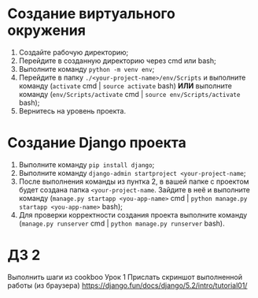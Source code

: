 # Создание виртуального окружения

1. Создайте рабочую директорию;
2. Перейдите в созданную директорию через cmd или bash;
3. Выполните команду `python -m venv env`;
4. Перейдите в папку `./<your-project-name>/env/Scripts` и выполните команду (`activate` cmd | `source activate` bash) **ИЛИ** выполните команду (`env/Scripts/activate` cmd | `source env/Scripts/activate` bash);
5. Вернитесь на уровень проекта.

# Создание Django проекта

1. Выполните команду `pip install django`;
2. Выполните команду `django-admin startproject <your-project-name`;
3. После выполнения команды из пунтка 2, в вашей папке с проектом будет создана папка `<your-project-name`. Зайдите в неё и выполните команду (`manage.py startapp <you-app-name>` cmd | `python manage.py startapp <you-app-name>` bash);
4. Для проверки корректности создания проекта выполните команду (`manage.py runserver` cmd | `python manage.py runserver` bash).

# ДЗ 2
Выполнить шаги из cookboo Урок 1
Прислать скриншот выполненной работы (из браузера)
https://django.fun/docs/django/5.2/intro/tutorial01/